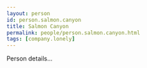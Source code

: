 ```yaml
---
layout: person
id: person.salmon.canyon
title: Salmon Canyon
permalink: people/person.salmon.canyon.html
tags: [company.lonely]
---
```


Person details...